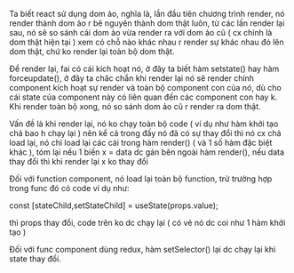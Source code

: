Ta biết react sử dụng dom ảo, nghĩa là, lần đầu tiên chương trình render, nó render thành dom ảo r bê nguyên thành dom thật luôn, từ các lần render lại sau, nó sẽ so sánh cái dom ảo vừa render ra với dom ảo cũ ( cx chính là dom thật hiện tại ) xem có chỗ nào khác nhau r render sự khác nhau đó lên dom thật, chứ ko render lại toàn bộ dom thật.

Để render lại, fai có cái kích hoạt nó, ở đây ta biết hàm setstate() hay hàm forceupdate(), ở đây ta châc chắn khi render lại nó sẽ render chính component kích hoạt sự render và toàn bộ component con của nó, dù cho cái state của component này có liên quan đến các component con hay k. Khi render toàn bộ xong, nó so sánh dom ảo cũ r render ra dom thật.

Vấn đề là khi render lại, nó ko chạy toàn bộ code ( ví dụ như hàm khởi tạo chả bao h chạy lại ) nên kể cả trong đấy nó đã có sự thay đổi thì nó cx chả load lại, nó chỉ load lại các cái trong hàm render() ( và 1 số hàm đặc biệt khác ), tóm lại nếu 1 biến x = data dc gán bên ngoài hàm render(), nếu data thay đổi thì khi render lại x ko thay đổi

Đối với function component, nó load lại toàn bộ function, trừ trường hợp trong func đó có code ví dụ như:

const [stateChild,setStateChild] = useState(props.value);

thì props thay đổi, code trên ko dc chạy lại ( có vẻ nó dc coi như 1 hàm khởi tạo )

Đối với func component dùng redux, hàm setSelector() lại dc chạy lại khi state thay đổi.